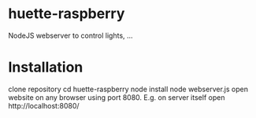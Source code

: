 # huette-raspberry
NodeJS webserver to control lights, ...

# Installation
clone repository
cd huette-raspberry
node install
node webserver.js
open website on any browser using port 8080. E.g. on server itself open http://localhost:8080/
